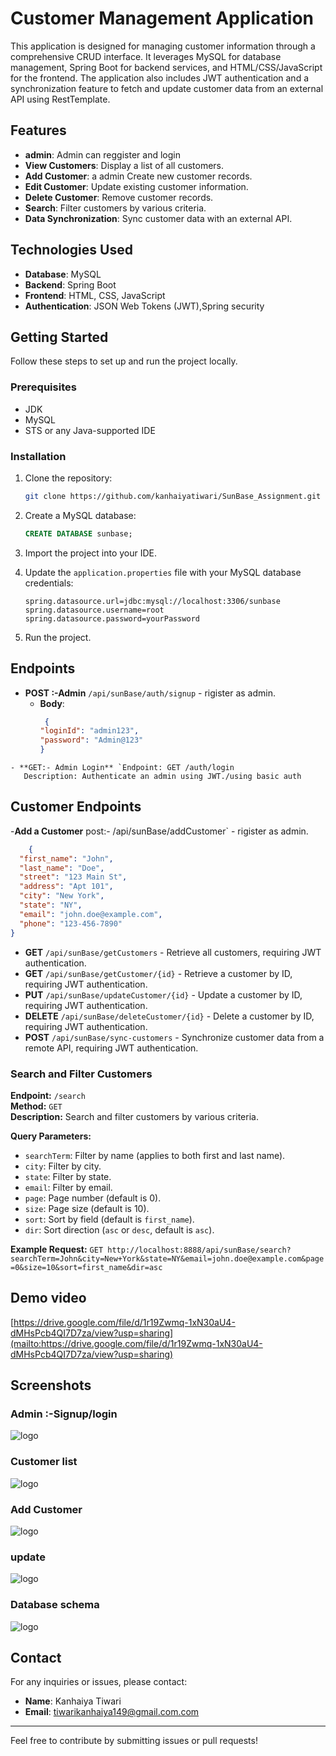 # Customer Management Application

This application is designed for managing customer information through a comprehensive CRUD interface. It leverages MySQL for database management, Spring Boot for backend services, and HTML/CSS/JavaScript for the frontend. The application also includes JWT authentication and a synchronization feature to fetch and update customer data from an external API using RestTemplate.

## Features
- **admin**: Admin can reggister and login 
- **View Customers**: Display a list of all customers. 
- **Add Customer**: a admin Create new customer records.
- **Edit Customer**: Update existing customer information.
- **Delete Customer**: Remove customer records.
- **Search**: Filter customers by various criteria.
- **Data Synchronization**: Sync customer data with an external API.

## Technologies Used

- **Database**: MySQL
- **Backend**: Spring Boot
- **Frontend**: HTML, CSS, JavaScript
- **Authentication**: JSON Web Tokens (JWT),Spring security

## Getting Started

Follow these steps to set up and run the project locally.

### Prerequisites

- JDK
- MySQL
- STS or any Java-supported IDE

### Installation

1. Clone the repository:

    ```bash
    git clone https://github.com/kanhaiyatiwari/SunBase_Assignment.git
    ```

2. Create a MySQL database:

    ```sql
    CREATE DATABASE sunbase;
    ```

3. Import the project into your IDE.

4. Update the `application.properties` file with your MySQL database credentials:

    ```properties
    spring.datasource.url=jdbc:mysql://localhost:3306/sunbase
    spring.datasource.username=root
    spring.datasource.password=yourPassword
    ```

5. Run the project.

## Endpoints

- **POST :-Admin** `/api/sunBase/auth/signup` - rigister as admin.
  - **Body**:
    ```json
     {
    "loginId": "admin123",
    "password": "Admin@123"
    }
 ```
- **GET:- Admin Login** `Endpoint: GET /auth/login
    Description: Authenticate an admin using JWT./using basic auth
 ```
## Customer Endpoints
-**Add a Customer** post:- /api/sunBase/addCustomer` - rigister as admin.
```json
    {
  "first_name": "John",
  "last_name": "Doe",
  "street": "123 Main St",
  "address": "Apt 101",
  "city": "New York",
  "state": "NY",
  "email": "john.doe@example.com",
  "phone": "123-456-7890"
}

 ```
- **GET** `/api/sunBase/getCustomers` - Retrieve all customers, requiring JWT authentication. 
- **GET** `/api/sunBase/getCustomer/{id}` - Retrieve a customer by ID, requiring JWT authentication.
- **PUT** `/api/sunBase/updateCustomer/{id}` - Update a customer by ID, requiring JWT authentication.
- **DELETE** `/api/sunBase/deleteCustomer/{id}` - Delete a customer by ID, requiring JWT authentication.
- **POST** `/api/sunBase/sync-customers` - Synchronize customer data from a remote API, requiring JWT authentication.

### Search and Filter Customers

**Endpoint:** `/search`  
**Method:** `GET`  
**Description:** Search and filter customers by various criteria.

**Query Parameters:**
- `searchTerm`: Filter by name (applies to both first and last name).
- `city`: Filter by city.
- `state`: Filter by state.
- `email`: Filter by email.
- `page`: Page number (default is 0).
- `size`: Page size (default is 10).
- `sort`: Sort by field (default is `first_name`).
- `dir`: Sort direction (`asc` or `desc`, default is `asc`).

**Example Request:**
     ``` GET http://localhost:8888/api/sunBase/search?searchTerm=John&city=New+York&state=NY&email=john.doe@example.com&page=0&size=10&sort=first_name&dir=asc
     ```


## Demo video 
[https://drive.google.com/file/d/1r19Zwmq-1xN30aU4-dMHsPcb4QI7D7za/view?usp=sharing](mailto:https://drive.google.com/file/d/1r19Zwmq-1xN30aU4-dMHsPcb4QI7D7za/view?usp=sharing)

## Screenshots

### Admin :-Signup/login

![logo](https://github.com/kanhaiyatiwari/SunBase_Assignment/blob/main/Images/Screenshot%20(43).png)

### Customer list 

![logo](https://github.com/kanhaiyatiwari/SunBase_Assignment/blob/main/Images/Screenshot%20(48).png)

### Add Customer

![logo](https://github.com/kanhaiyatiwari/SunBase_Assignment/blob/main/Images/Screenshot%20(49).png)

### update

![logo](https://github.com/kanhaiyatiwari/SunBase_Assignment/blob/main/Images/Screenshot%20(50).png)

### Database schema

![logo](https://github.com/kanhaiyatiwari/SunBase_Assignment/blob/main/Images/Screenshot%20(52).png)

## Contact

For any inquiries or issues, please contact:

- **Name**: Kanhaiya Tiwari
- **Email**: [tiwarikanhaiya149@gmail.com.com](mailto:tiwarikanhaiya149@gmail.com)

---

Feel free to contribute by submitting issues or pull requests!
